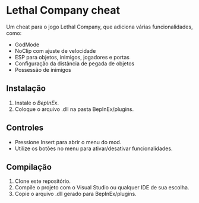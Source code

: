 # Lethal Company cheat

Um cheat para o jogo Lethal Company, que adiciona várias funcionalidades, como:
- GodMode
- NoClip com ajuste de velocidade
- ESP para objetos, inimigos, jogadores e portas
- Configuração da distância de pegada de objetos
- Possessão de inimigos

## Instalação
1. Instale o *BepInEx*.
2. Coloque o arquivo .dll na pasta BepInEx/plugins.

## Controles
- Pressione Insert para abrir o menu do mod.
- Utilize os botões no menu para ativar/desativar funcionalidades.

## Compilação
1. Clone este repositório.
2. Compile o projeto com o Visual Studio ou qualquer IDE de sua escolha.
3. Copie o arquivo .dll gerado para BepInEx/plugins.
